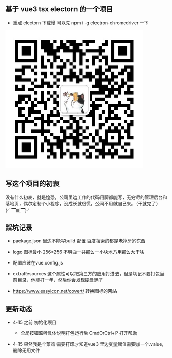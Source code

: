## 基于 vue3 tsx electorn 的一个项目

- 重点  electorn 下载慢  可以先
   npm i  -g electron-chromedriver 一下

![作者二维码](https://github.com/zhou1591/vue3-ts-electorn-app/blob/master/qr.png)

## 写这个项目的初衷

没有什么初衷，就是惶恐，公司里边工作的代码用脚都能写，无穷尽的管理后台和落地页，偶尔定制个小程序，没成长就很慌，公司不用就自己来。（干就完了）(╯▔皿▔)╯

## 踩坑记录

- package.json 里边不能写build 配置  百度搜索的都是老掉牙的东西

- logo 图标最小 256*256  不明白一共那么一小块地方用那么大干啥

- 配置应该在vue.config.js

- extraResources 这个属性可以把第三方的应用打进去，但是切记不要打包当前目录，他能打一年，然后你会发现硬盘满了

- <https://www.easyicon.net/covert/> 转换图标的网站

## 更新动态

- 4-15 之前  初始化项目  
  - 全局按钮监听具体说明打包运行后  CmdOrCtrl+P  打开帮助

- 4-15  果然我是个菜鸡 需要打印才知道vue3 里边变量赋值需要加一个.value, 删除无用文件
  